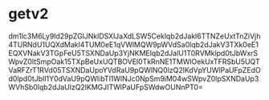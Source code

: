 # getv2
dm1lc3M6Ly9ld29pZGlJNklDSXlJaXdLSW5Ceklqb2dJakl6TTNZeUxtTnZiVjh4TURNdU1UQXdMakl4TUM0eE1qVWlMQW9pWVdSa0lqb2dJakV3TXk0eE1EQXVNakV3TGpFeU5TSXNDaUp3YjNKMElqb2dJalU1T0RVMklpd0tJbWxrSWpvZ0ltSmpOak15TXpBeUxUQTBOVEl0TkRnNE1TMWlOekUxTFRSbU5UQTVaRFZrT1RVd05TSXNDaUpoYVdRaU9pQWlNQ0lzQ2lKdVpYUWlPaUFpZEdOd0lpd0tJblI1Y0dVaU9pQWlibTl1WlNJc0NpSm9iM04wSWpvZ0lpSXNDaUp3WVhSb0lqb2dJaUlzQ2lKMGJITWlPaUFpSWdwOUNnPT0=
